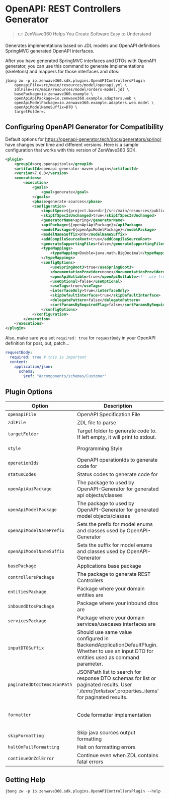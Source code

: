 # OpenAPI: REST Controllers Generator
> 👉 ZenWave360 Helps You Create Software Easy to Understand

Generates implementations based on JDL models and OpenAPI definitions SpringMVC generated OpenAPI interfaces.

After you have generated SpringMVC interfaces and DTOs with OpenAPI generator, you can use this command to generate implementations (skeletons) and mappers for those interfaces and dtos:

```shell
jbang zw -p io.zenwave360.sdk.plugins.OpenAPIControllersPlugin    
    openapiFile=src/main/resources/model/openapi.yml \
    zdlFile=src/main/resources/model/orders-model.jdl \
    basePackage=io.zenwave360.example \
    openApiApiPackage=io.zenwave360.example.adapters.web \
    openApiModelPackage=io.zenwave360.example.adapters.web.model \
    openApiModelNameSuffix=DTO \
    targetFolder=.
```

## Configuring OpenAPI Generator for Compatibility

Default options for https://openapi-generator.tech/docs/generators/spring/ have changes over time and different versions. Here is a sample configuration that works with this version of ZenWave360 SDK.

```xml
<plugin>
    <groupId>org.openapitools</groupId>
    <artifactId>openapi-generator-maven-plugin</artifactId>
    <version>7.8.0</version>
    <executions>
        <execution>
            <goals>
                <goal>generate</goal>
            </goals>
            <phase>generate-sources</phase>
            <configuration>
                <inputSpec>${project.basedir}/src/main/resources/public/apis/openapi.yml</inputSpec>
                <skipIfSpecIsUnchanged>true</skipIfSpecIsUnchanged>
                <generatorName>spring</generatorName>
                <apiPackage>${openApiApiPackage}</apiPackage>
                <modelPackage>${openApiModelPackage}</modelPackage>
                <modelNameSuffix>DTO</modelNameSuffix>
                <addCompileSourceRoot>true</addCompileSourceRoot>
                <generateSupportingFiles>false</generateSupportingFiles>
                <typeMappings>
                    <typeMapping>Double=java.math.BigDecimal</typeMapping>
                </typeMappings>
                <configOptions>
                    <useSpringBoot3>true</useSpringBoot3>
                    <documentationProvider>none</documentationProvider>
                    <openApiNullable>true</openApiNullable><!-- use true for full 'patch' support -->
                    <useOptional>false</useOptional>
                    <useTags>true</useTags>
                    <interfaceOnly>true</interfaceOnly>
                    <skipDefaultInterface>true</skipDefaultInterface>
                    <delegatePattern>false</delegatePattern>
                    <sortParamsByRequiredFlag>false</sortParamsByRequiredFlag><!-- this is important -->
                </configOptions>
            </configuration>
        </execution>
    </executions>
</plugin>
```

Also, make sure you set `required: true` for `requestBody` in your OpenAPI definition for post, put, patch...

```yaml
requestBody:
  required: true # this is important
  content:
    application/json:
      schema:
        $ref: "#/components/schemas/Customer"
```

## Plugin Options

| **Option**                  | **Description**                                                                                                                                                            | **Type**         | **Default**                           | **Values**                        |
|-----------------------------|----------------------------------------------------------------------------------------------------------------------------------------------------------------------------|------------------|---------------------------------------|-----------------------------------|
| `openapiFile`               | OpenAPI Specification File                                                                                                                                                 | String           |                                       |                                   |
| `zdlFile`                   | ZDL file to parse                                                                                                                                                          | String           |                                       |                                   |
| `targetFolder`              | Target folder to generate code to. If left empty, it will print to stdout.                                                                                                 | File             |                                       |                                   |
| `style`                     | Programming Style                                                                                                                                                          | ProgrammingStyle | imperative                            | imperative, reactive              |
| `operationIds`              | OpenAPI operationIds to generate code for                                                                                                                                  | List             | []                                    |                                   |
| `statusCodes`               | Status codes to generate code for                                                                                                                                          | List             | [200, 201, 202, 400]                  |                                   |
| `openApiApiPackage`         | The package to used by OpenAPI-Generator for generated api objects/classes                                                                                                 | String           |                                       |                                   |
| `openApiModelPackage`       | The package to used by OpenAPI-Generator for generated model objects/classes                                                                                               | String           | {{openApiApiPackage}}                 |                                   |
| `openApiModelNamePrefix`    | Sets the prefix for model enums and classes used by OpenAPI-Generator                                                                                                      | String           |                                       |                                   |
| `openApiModelNameSuffix`    | Sets the suffix for model enums and classes used by OpenAPI-Generator                                                                                                      | String           |                                       |                                   |
| `basePackage`               | Applications base package                                                                                                                                                  | String           |                                       |                                   |
| `controllersPackage`        | The package to generate REST Controllers                                                                                                                                   | String           | {{basePackage}}.adapters.web          |                                   |
| `entitiesPackage`           | Package where your domain entities are                                                                                                                                     | String           | {{basePackage}}.core.domain           |                                   |
| `inboundDtosPackage`        | Package where your inbound dtos are                                                                                                                                        | String           | {{basePackage}}.core.inbound.dtos     |                                   |
| `servicesPackage`           | Package where your domain services/usecases interfaces are                                                                                                                 | String           | {{basePackage}}.core.inbound          |                                   |
| `inputDTOSuffix`            | Should use same value configured in BackendApplicationDefaultPlugin. Whether to use an input DTO for entities used as command parameter.                                   | String           |                                       |                                   |
| `paginatedDtoItemsJsonPath` | JSONPath list to search for response DTO schemas for list or paginated results. User '$.items' for lists or '$.properties.<content property>.items' for paginated results. | List             | [$.items, $.properties.content.items] |                                   |
| `formatter`                 | Code formatter implementation                                                                                                                                              | Formatters       | spring                                | google, palantir, spring, eclipse |
| `skipFormatting`            | Skip java sources output formatting                                                                                                                                        | boolean          | false                                 |                                   |
| `haltOnFailFormatting`      | Halt on formatting errors                                                                                                                                                  | boolean          | true                                  |                                   |
| `continueOnZdlError`        | Continue even when ZDL contains fatal errors                                                                                                                               | boolean          | true                                  |                                   |

## Getting Help

```shell
jbang zw -p io.zenwave360.sdk.plugins.OpenAPIControllersPlugin --help
```
